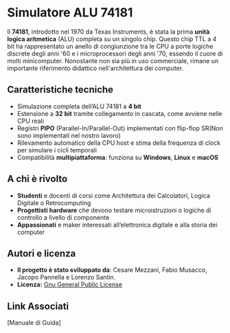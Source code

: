 # Simulatore ALU 74181

Il **74181**, introdotto nel 1970 da Texas Instruments, è stata la prima **unità logica aritmetica** (ALU) completa su un singolo chip. Questo chip TTL a 4 bit ha rappresentato un anello di congiunzione tra le CPU a porte logiche discrete degli anni '60 e i microprocessori degli anni '70, essendo il cuore di molti minicomputer. Nonostante non sia più in uso commerciale, rimane un importante riferimento didattico nell'architettura dei computer.

## Caratteristiche tecniche

- Simulazione completa dell’ALU 74181 a **4 bit**  
- Estensione a **32 bit** tramite collegamento in cascata, come avviene nelle CPU reali  
- Registri **PIPO** (Parallel-In/Parallel-Out) implementati con flip-flop SR(Non sono implementati nel nostro lavoro)
- Rilevamento automatico della CPU host e stima della frequenza di clock per simulare i cicli temporali  
- Compatibilità **multipiattaforma**: funziona su **Windows**, **Linux** e **macOS**

## A chi è rivolto

- **Studenti** e docenti di corsi come Architettura dei Calcolatori, Logica Digitale o Retrocomputing  
- **Progettisti hardware** che devono testare microistruzioni o logiche di controllo a livello di componente  
- **Appassionati** e maker interessati all’elettronica digitale e alla storia dei computer

## Autori e licenza

- **Il progetto è stato sviluppato da**: Cesare Mezzani, Fabio Musacco, Jacopo Pannella e Lorenzo Santin.
- **Licenza:** [Gnu General Public License](https://github.com/PANNE008/LOGIC-SIMULATOR_ALU-74181_PANNELLA/blob/main/LICENSE)

## Link Associati

[Manuale di Guida]
